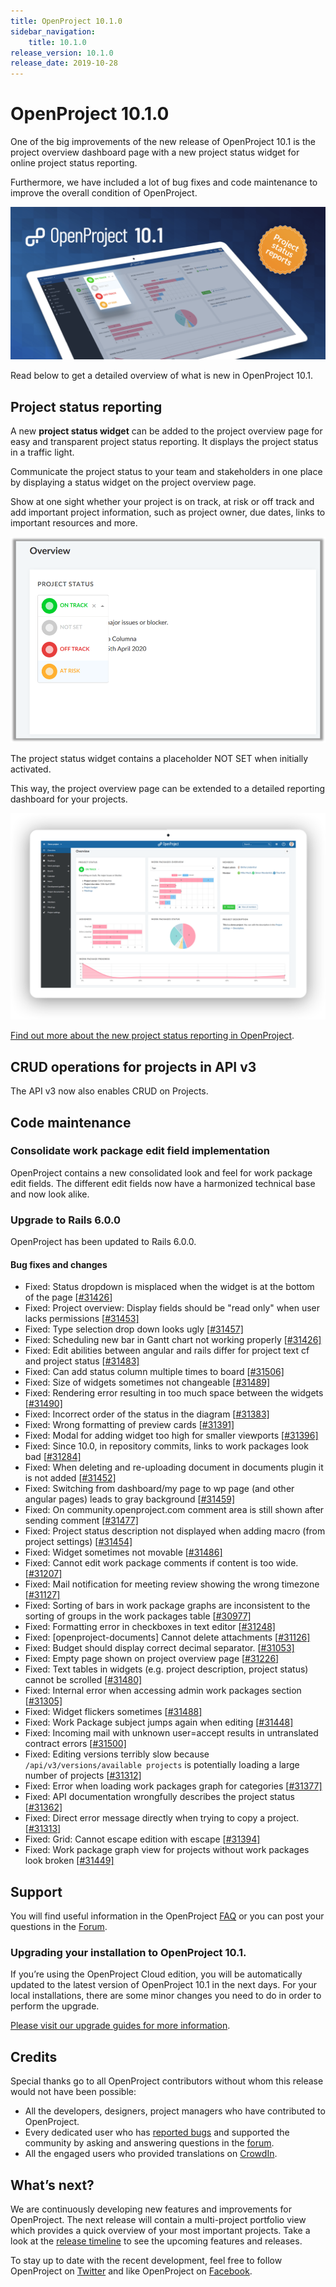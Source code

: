 ```yaml
---
title: OpenProject 10.1.0
sidebar_navigation:
    title: 10.1.0
release_version: 10.1.0
release_date: 2019-10-28
---
```


# OpenProject 10.1.0

One of the big improvements of the new release of OpenProject 10.1 is the project overview dashboard page with a new project status widget for online project status reporting.

Furthermore, we have included a lot of bug fixes and code maintenance to improve the overall condition of OpenProject.

![Project status reporting](project-status-reporting.png)

Read below to get a detailed overview of what is new in OpenProject 10.1.

## Project status reporting

A new **project status widget** can be added to the project overview page for easy and transparent project status reporting. It displays the project status in a traffic light.

Communicate the project status to your team and stakeholders in one place by displaying a status widget on the project overview page.

Show at one sight whether your project is on track, at risk or off track and add important project information, such as project owner, due dates, links to important resources and more.

![Project status widget](project-status-widget.png)

The project status widget contains a placeholder NOT SET when initially activated.

This way, the project overview page can be extended to a detailed reporting dashboard for your projects.

![Dashboards](dashboards.png)

[Find out more about the new project status reporting in OpenProject]().

## CRUD operations for projects in API v3

The API v3 now also enables CRUD on Projects.

## Code maintenance

### Consolidate work package edit field implementation

OpenProject contains a new consolidated look and feel for work package edit fields. The different edit fields now have a harmonized technical base and now look alike.

### Upgrade to Rails 6.0.0

OpenProject has been updated to Rails 6.0.0.

#### Bug fixes and changes

- Fixed: Status dropdown is misplaced when the widget is at the bottom of the page [[#31426](https://community.openproject.com/wp/31426#_ga=2.168560865.1501258633.1571644139-552243109.1568622391)]
- Fixed: Project overview: Display fields should be "read only" when user lacks permissions [[#31453\]](https://community.openproject.com/wp/31426#_ga=2.168560865.1501258633.1571644139-552243109.1568622391)
- Fixed: Type selection drop down looks ugly [[#31457\]](https://community.openproject.com/wp/31426#_ga=2.168560865.1501258633.1571644139-552243109.1568622391)
- Fixed: Scheduling new bar in Gantt chart not working properly [[#31426\]](https://community.openproject.com/wp/31426#_ga=2.168560865.1501258633.1571644139-552243109.1568622391)
- Fixed: Edit abilities between angular and rails differ for project text cf and project status [[#31483\]](https://community.openproject.com/wp/31426#_ga=2.168560865.1501258633.1571644139-552243109.1568622391)
- Fixed: Can add status column multiple times to board [[#31506\]](https://community.openproject.com/wp/31426#_ga=2.168560865.1501258633.1571644139-552243109.1568622391)
- Fixed: Size of widgets sometimes not changeable [[#31489\]](https://community.openproject.com/wp/31489#_ga=2.168560865.1501258633.1571644139-552243109.1568622391)
- Fixed: Rendering error resulting in too much space between the widgets [[#31490\]](https://community.openproject.com/wp/31489#_ga=2.168560865.1501258633.1571644139-552243109.1568622391)
- Fixed: Incorrect order of the status in the diagram [[#31383\]](https://community.openproject.com/wp/31489#_ga=2.168560865.1501258633.1571644139-552243109.1568622391)
- Fixed: Wrong formatting of preview cards [[#31391\]](https://community.openproject.com/wp/31489#_ga=2.168560865.1501258633.1571644139-552243109.1568622391)
- Fixed: Modal for adding widget too high for smaller viewports [[#31396\]](https://community.openproject.com/wp/31489#_ga=2.168560865.1501258633.1571644139-552243109.1568622391)
- Fixed: Since 10.0, in repository commits, links to work packages look bad [[#31284\]](https://community.openproject.com/wp/31489#_ga=2.168560865.1501258633.1571644139-552243109.1568622391)
- Fixed: When deleting and re-uploading document in documents plugin it is not added [[#31452\]](https://community.openproject.com/wp/31452#_ga=2.168560865.1501258633.1571644139-552243109.1568622391)
- Fixed: Switching from dashboard/my page to wp page (and other angular pages) leads to gray background [[#31459\]](https://community.openproject.com/wp/31489#_ga=2.168560865.1501258633.1571644139-552243109.1568622391)
- Fixed: On community.openproject.com comment area is still shown after sending comment [[#31477\]](https://community.openproject.com/wp/31489#_ga=2.168560865.1501258633.1571644139-552243109.1568622391)
- Fixed: Project status description not displayed when adding macro (from project settings) [[#31454\]](https://community.openproject.com/wp/31489#_ga=2.168560865.1501258633.1571644139-552243109.1568622391)
- Fixed: Widget sometimes not movable [[#31486\]](https://community.openproject.com/wp/31489#_ga=2.168560865.1501258633.1571644139-552243109.1568622391)
- Fixed: Cannot edit work package comments if content is too wide. [[#31207\]](https://community.openproject.com/wp/31489#_ga=2.168560865.1501258633.1571644139-552243109.1568622391)
- Fixed: Mail notification for meeting review showing the wrong timezone [[#31127\]](https://community.openproject.com/wp/31489#_ga=2.168560865.1501258633.1571644139-552243109.1568622391)
- Fixed: Sorting of bars in work package graphs are inconsistent to the sorting of groups in the work packages table [[#30977\]](https://community.openproject.com/wp/31489#_ga=2.168560865.1501258633.1571644139-552243109.1568622391)
- Fixed: Formatting error in checkboxes in text editor [[#31248\]](https://community.openproject.com/wp/31489#_ga=2.168560865.1501258633.1571644139-552243109.1568622391)
- Fixed: [openproject-documents] Cannot delete attachments [[#31126\]](https://community.openproject.com/wp/31489#_ga=2.168560865.1501258633.1571644139-552243109.1568622391)
- Fixed: Budget should display correct decimal separator. [[#31053\]](https://community.openproject.com/wp/31489#_ga=2.168560865.1501258633.1571644139-552243109.1568622391)
- Fixed: Empty page shown on project overview page [[#31226\]](https://community.openproject.com/wp/31489#_ga=2.168560865.1501258633.1571644139-552243109.1568622391)
- Fixed: Text tables in widgets (e.g. project description, project status) cannot be scrolled [[#31480\]](https://community.openproject.com/wp/31489#_ga=2.168560865.1501258633.1571644139-552243109.1568622391)
- Fixed: Internal error when accessing admin work packages section [[#31305\]](https://community.openproject.com/wp/31489#_ga=2.168560865.1501258633.1571644139-552243109.1568622391)
- Fixed: Widget flickers sometimes [[#31488\]](https://community.openproject.com/wp/31489#_ga=2.168560865.1501258633.1571644139-552243109.1568622391)
- Fixed: Work Package subject jumps again when editing [[#31448\]](https://community.openproject.com/wp/31489#_ga=2.168560865.1501258633.1571644139-552243109.1568622391)
- Fixed: Incoming mail with unknown user=accept results in untranslated contract errors [[#31500\]](https://community.openproject.com/wp/31489#_ga=2.168560865.1501258633.1571644139-552243109.1568622391)
- Fixed: Editing versions terribly slow because `/api/v3/versions/available projects` is potentially loading a large number of projects [[#31312\]](https://community.openproject.com/wp/31489#_ga=2.168560865.1501258633.1571644139-552243109.1568622391)
- Fixed: Error when loading work packages graph for categories [[#31377\]](https://community.openproject.com/wp/31489#_ga=2.168560865.1501258633.1571644139-552243109.1568622391)
- Fixed: API documentation wrongfully describes the project status [[#31362\]](https://community.openproject.com/wp/31489#_ga=2.168560865.1501258633.1571644139-552243109.1568622391)
- Fixed: Direct error message directly when trying to copy a project. [[#31313\]](https://community.openproject.com/wp/31489#_ga=2.168560865.1501258633.1571644139-552243109.1568622391)
- Fixed: Grid: Cannot escape edition with escape [[#31394\]](https://community.openproject.com/wp/31489#_ga=2.168560865.1501258633.1571644139-552243109.1568622391)
- Fixed: Work package graph view for projects without work packages look broken [[#31449\]](https://community.openproject.com/wp/31489#_ga=2.168560865.1501258633.1571644139-552243109.1568622391)

## Support

You will find useful information in the OpenProject [FAQ]() or you can post your questions in the [Forum](https://community.openproject.org/projects/openproject/boards).

### Upgrading your installation to OpenProject 10.1.

If you’re using the OpenProject Cloud edition, you will be automatically updated to the latest version of OpenProject 10.1 in the next days. For your local installations, there are some minor changes you need to do in order to perform the upgrade.

[Please visit our upgrade guides for more information]().

## Credits

Special thanks go to all OpenProject contributors without whom this release would not have been possible:

- All the developers, designers, project managers who have contributed to OpenProject.
- Every dedicated user who has [reported bugs]() and supported the community by asking and answering questions in the [forum](https://community.openproject.org/projects/openproject/boards).
- All the engaged users who provided translations on [CrowdIn](https://crowdin.com/projects/opf).

## What’s next?

We are continuously developing new features and improvements for OpenProject.
The next release will contain a multi-project portfolio view which provides a quick overview of your most important projects.
Take a look at the [release timeline](https://community.openproject.com/projects/openproject/work_packages?query_id=918) to see the upcoming features and releases.

To stay up to date with the recent development, feel free to follow OpenProject on [Twitter](https://twitter.com/openproject) and like OpenProject on [Facebook](https://www.facebook.com/openprojectfoundation).
